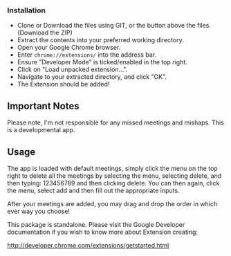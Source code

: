 ### Installation

- Clone or Download the files using GIT, or the button above the files.(Download the ZIP)
- Extract the contents into your preferred working directory.
- Open your Google Chrome browser.
- Enter `chrome://extensions/` into the address bar.
- Ensure "Developer Mode" is ticked/enabled in the top right.
- Click on "Load unpacked extension...".
- Navigate to your extracted directory, and click "OK".
- The Extension should be added!

## Important Notes

Please note, I'm not responsible for any missed meetings and mishaps. This is a developmental app.


## Usage

The app is loaded with default meetings, simply click the menu on the top right to delete all the meetings by selecting the menu, selecting delete, and then typing: 123456789 and then clicking delete.
You can then again, click the menu, select add and then fill out the appropriate inputs.

After your meetings are added, you may drag and drop the order in which ever way you choose!

This package is standalone.  Please visit the Google Developer documentation if you wish to know more about Extension creating:

http://developer.chrome.com/extensions/getstarted.html
